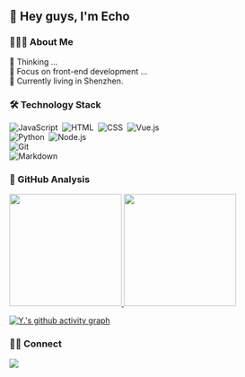 ## 👋 Hey guys, I'm Echo 

### 👨🏻‍💻 About Me

💬 Thinking ...\
🤔 Focus on front-end development ...\
🌱 Currently living in Shenzhen.

### 🛠 Technology Stack 

![JavaScript](https://img.shields.io/badge/-JavaScript-000?style=flat&logo=javascript)&nbsp;
![HTML](https://img.shields.io/badge/-HTML-000?style=flat&logo=HTML5)&nbsp;
![CSS](https://img.shields.io/badge/-CSS-000?style=flat&logo=CSS3&logoColor=1572B6)&nbsp;
![Vue.js](https://img.shields.io/badge/-Vue-000?style=flat&logo=adobe-photoshop)\
![Python](https://img.shields.io/badge/-Python-000?style=flat&logo=python)&nbsp;
![Node.js](https://img.shields.io/badge/-Node.js-000?style=flat&logo=node.js)&nbsp;\
![Git](https://img.shields.io/badge/-Git-000?style=flat&logo=git)\
![Markdown](https://img.shields.io/badge/-Markdown-000?style=flat&logo=markdown)&nbsp;

### 🔭 GitHub Analysis
<!-- 
参考：https://github.com/anuraghazra/github-readme-stats 
-->
<p align="left">
  <a href="https://github.com/zyqq">
    <img height="200em" src="https://github-readme-stats-eight-theta.vercel.app/api?username=zyqq&show_icons=true&theme=vue-dark&include_all_commits=true&count_private=true" />
    <img height="200em" src="https://github-readme-stats-eight-theta.vercel.app/api/top-langs/?username=zyqq&layout=compact&exclude_lang=java+r&theme=vue-dark" />
  </a>
</p>

[![Y.'s github activity graph](https://activity-graph.herokuapp.com/graph?username=zyqq&theme=xcode)](https://github.com/zyqq)

### 🤝🏻 Connect
<a href="https://252545095@qq.com/">
  <img src="https://img.shields.io/badge/%E9%82%AE%E7%AE%B1-anly_yaw%40163.com-green"/>
</a>

